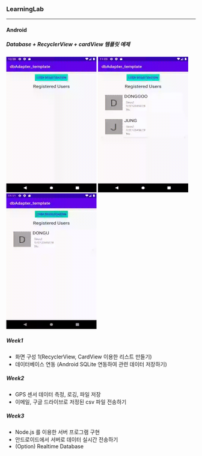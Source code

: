 ### LearningLab
---

#### Android

##### Database + RecyclerView + cardView 템플릿 예제

<p float="left">
  <img src="/device-2020-07-01-225911.gif" alt="device-2020-07-01-225911" width="240" height="360" />
  <img src="/2.gif" alt="device-2020-07-01-225911" width="240" height="360" />
  <img src="/3.gif" alt="device-2020-07-01-225911" width="240" height="360" />
 </p>

##### Week1

- 화면 구성 1(RecyclerView, CardView 이용한 리스트 만들기)
- 데이터베이스 연동 (Android SQLite 연동하여 관련 데이터 저장하기)

##### Week2

- GPS 센서 데이터 측정, 로깅, 파일 저장
- 이메일, 구글 드라이브로 저정된 csv 파일 전송하기

##### Week3

- Node.js 를 이용한 서버 프로그램 구현
- 안드로이드에서 서버로 데이터 실시간 전송하기
- (Option) Realtime Database 
